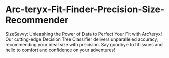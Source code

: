# Arc-teryx-Fit-Finder-Precision-Size-Recommender
SizeSavvy: Unleashing the Power of Data to Perfect Your Fit with Arc’teryx! Our cutting-edge Decision Tree Classifier delivers unparalleled accuracy, recommending your ideal size with precision. Say goodbye to fit issues and hello to comfort and confidence on your adventures!

